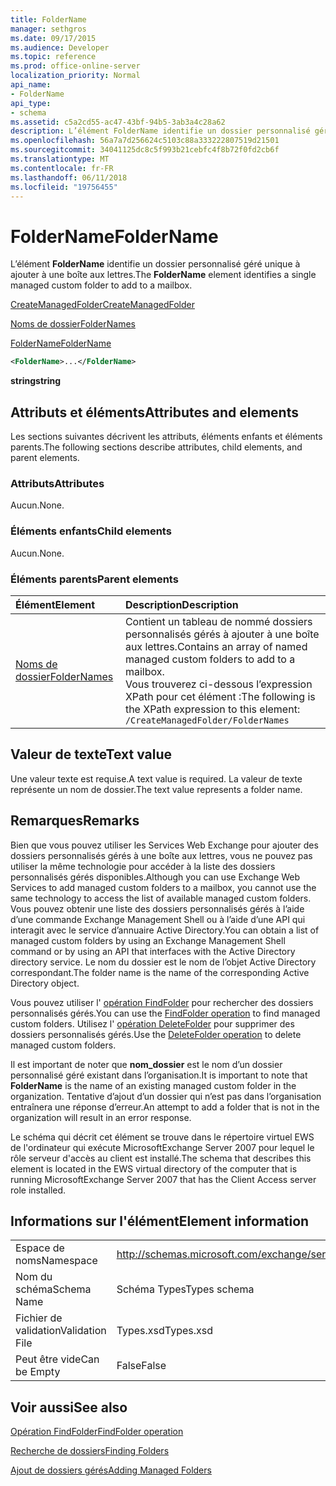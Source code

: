 ```yaml
---
title: FolderName
manager: sethgros
ms.date: 09/17/2015
ms.audience: Developer
ms.topic: reference
ms.prod: office-online-server
localization_priority: Normal
api_name:
- FolderName
api_type:
- schema
ms.assetid: c5a2cd55-ac47-43bf-94b5-3ab3a4c28a62
description: L’élément FolderName identifie un dossier personnalisé géré unique à ajouter à une boîte aux lettres.
ms.openlocfilehash: 56a7a7d256624c5103c88a333222807519d21501
ms.sourcegitcommit: 34041125dc8c5f993b21cebfc4f8b72f0fd2cb6f
ms.translationtype: MT
ms.contentlocale: fr-FR
ms.lasthandoff: 06/11/2018
ms.locfileid: "19756455"
---
```

# <a name="foldername"></a><span data-ttu-id="6b86c-103">FolderName</span><span class="sxs-lookup"><span data-stu-id="6b86c-103">FolderName</span></span>

<span data-ttu-id="6b86c-104">L’élément **FolderName** identifie un dossier personnalisé géré unique à ajouter à une boîte aux lettres.</span><span class="sxs-lookup"><span data-stu-id="6b86c-104">The **FolderName** element identifies a single managed custom folder to add to a mailbox.</span></span> 
  
[<span data-ttu-id="6b86c-105">CreateManagedFolder</span><span class="sxs-lookup"><span data-stu-id="6b86c-105">CreateManagedFolder</span></span>](createmanagedfolder.md)
  
[<span data-ttu-id="6b86c-106">Noms de dossier</span><span class="sxs-lookup"><span data-stu-id="6b86c-106">FolderNames</span></span>](foldernames.md)
  
[<span data-ttu-id="6b86c-107">FolderName</span><span class="sxs-lookup"><span data-stu-id="6b86c-107">FolderName</span></span>](foldername.md)
  
```xml
<FolderName>...</FolderName>
```

 <span data-ttu-id="6b86c-108">**string**</span><span class="sxs-lookup"><span data-stu-id="6b86c-108">**string**</span></span>
## <a name="attributes-and-elements"></a><span data-ttu-id="6b86c-109">Attributs et éléments</span><span class="sxs-lookup"><span data-stu-id="6b86c-109">Attributes and elements</span></span>

<span data-ttu-id="6b86c-110">Les sections suivantes décrivent les attributs, éléments enfants et éléments parents.</span><span class="sxs-lookup"><span data-stu-id="6b86c-110">The following sections describe attributes, child elements, and parent elements.</span></span>
  
### <a name="attributes"></a><span data-ttu-id="6b86c-111">Attributs</span><span class="sxs-lookup"><span data-stu-id="6b86c-111">Attributes</span></span>

<span data-ttu-id="6b86c-112">Aucun.</span><span class="sxs-lookup"><span data-stu-id="6b86c-112">None.</span></span>
  
### <a name="child-elements"></a><span data-ttu-id="6b86c-113">Éléments enfants</span><span class="sxs-lookup"><span data-stu-id="6b86c-113">Child elements</span></span>

<span data-ttu-id="6b86c-114">Aucun.</span><span class="sxs-lookup"><span data-stu-id="6b86c-114">None.</span></span>
  
### <a name="parent-elements"></a><span data-ttu-id="6b86c-115">Éléments parents</span><span class="sxs-lookup"><span data-stu-id="6b86c-115">Parent elements</span></span>

|<span data-ttu-id="6b86c-116">**Élément**</span><span class="sxs-lookup"><span data-stu-id="6b86c-116">**Element**</span></span>|<span data-ttu-id="6b86c-117">**Description**</span><span class="sxs-lookup"><span data-stu-id="6b86c-117">**Description**</span></span>|
|:-----|:-----|
|[<span data-ttu-id="6b86c-118">Noms de dossier</span><span class="sxs-lookup"><span data-stu-id="6b86c-118">FolderNames</span></span>](foldernames.md) <br/> |<span data-ttu-id="6b86c-119">Contient un tableau de nommé dossiers personnalisés gérés à ajouter à une boîte aux lettres.</span><span class="sxs-lookup"><span data-stu-id="6b86c-119">Contains an array of named managed custom folders to add to a mailbox.</span></span>  <br/> <span data-ttu-id="6b86c-120">Vous trouverez ci-dessous l’expression XPath pour cet élément :</span><span class="sxs-lookup"><span data-stu-id="6b86c-120">The following is the XPath expression to this element:</span></span>  <br/>  `/CreateManagedFolder/FolderNames` <br/> |
   
## <a name="text-value"></a><span data-ttu-id="6b86c-121">Valeur de texte</span><span class="sxs-lookup"><span data-stu-id="6b86c-121">Text value</span></span>

<span data-ttu-id="6b86c-122">Une valeur texte est requise.</span><span class="sxs-lookup"><span data-stu-id="6b86c-122">A text value is required.</span></span> <span data-ttu-id="6b86c-123">La valeur de texte représente un nom de dossier.</span><span class="sxs-lookup"><span data-stu-id="6b86c-123">The text value represents a folder name.</span></span>
  
## <a name="remarks"></a><span data-ttu-id="6b86c-124">Remarques</span><span class="sxs-lookup"><span data-stu-id="6b86c-124">Remarks</span></span>

<span data-ttu-id="6b86c-125">Bien que vous pouvez utiliser les Services Web Exchange pour ajouter des dossiers personnalisés gérés à une boîte aux lettres, vous ne pouvez pas utiliser la même technologie pour accéder à la liste des dossiers personnalisés gérés disponibles.</span><span class="sxs-lookup"><span data-stu-id="6b86c-125">Although you can use Exchange Web Services to add managed custom folders to a mailbox, you cannot use the same technology to access the list of available managed custom folders.</span></span> <span data-ttu-id="6b86c-126">Vous pouvez obtenir une liste des dossiers personnalisés gérés à l’aide d’une commande Exchange Management Shell ou à l’aide d’une API qui interagit avec le service d’annuaire Active Directory.</span><span class="sxs-lookup"><span data-stu-id="6b86c-126">You can obtain a list of managed custom folders by using an Exchange Management Shell command or by using an API that interfaces with the Active Directory directory service.</span></span> <span data-ttu-id="6b86c-127">Le nom du dossier est le nom de l’objet Active Directory correspondant.</span><span class="sxs-lookup"><span data-stu-id="6b86c-127">The folder name is the name of the corresponding Active Directory object.</span></span>
  
<span data-ttu-id="6b86c-128">Vous pouvez utiliser l' [opération FindFolder](findfolder-operation.md) pour rechercher des dossiers personnalisés gérés.</span><span class="sxs-lookup"><span data-stu-id="6b86c-128">You can use the [FindFolder operation](findfolder-operation.md) to find managed custom folders.</span></span> <span data-ttu-id="6b86c-129">Utilisez l' [opération DeleteFolder](deletefolder-operation.md) pour supprimer des dossiers personnalisés gérés.</span><span class="sxs-lookup"><span data-stu-id="6b86c-129">Use the [DeleteFolder operation](deletefolder-operation.md) to delete managed custom folders.</span></span> 
  
<span data-ttu-id="6b86c-130">Il est important de noter que **nom_dossier** est le nom d’un dossier personnalisé géré existant dans l’organisation.</span><span class="sxs-lookup"><span data-stu-id="6b86c-130">It is important to note that **FolderName** is the name of an existing managed custom folder in the organization.</span></span> <span data-ttu-id="6b86c-131">Tentative d’ajout d’un dossier qui n’est pas dans l’organisation entraînera une réponse d’erreur.</span><span class="sxs-lookup"><span data-stu-id="6b86c-131">An attempt to add a folder that is not in the organization will result in an error response.</span></span> 
  
<span data-ttu-id="6b86c-132">Le schéma qui décrit cet élément se trouve dans le répertoire virtuel EWS de l'ordinateur qui exécute MicrosoftExchange Server 2007 pour lequel le rôle serveur d'accès au client est installé.</span><span class="sxs-lookup"><span data-stu-id="6b86c-132">The schema that describes this element is located in the EWS virtual directory of the computer that is running MicrosoftExchange Server 2007 that has the Client Access server role installed.</span></span>
  
## <a name="element-information"></a><span data-ttu-id="6b86c-133">Informations sur l'élément</span><span class="sxs-lookup"><span data-stu-id="6b86c-133">Element information</span></span>

|||
|:-----|:-----|
|<span data-ttu-id="6b86c-134">Espace de noms</span><span class="sxs-lookup"><span data-stu-id="6b86c-134">Namespace</span></span>  <br/> |http://schemas.microsoft.com/exchange/services/2006/types  <br/> |
|<span data-ttu-id="6b86c-135">Nom du schéma</span><span class="sxs-lookup"><span data-stu-id="6b86c-135">Schema Name</span></span>  <br/> |<span data-ttu-id="6b86c-136">Schéma Types</span><span class="sxs-lookup"><span data-stu-id="6b86c-136">Types schema</span></span>  <br/> |
|<span data-ttu-id="6b86c-137">Fichier de validation</span><span class="sxs-lookup"><span data-stu-id="6b86c-137">Validation File</span></span>  <br/> |<span data-ttu-id="6b86c-138">Types.xsd</span><span class="sxs-lookup"><span data-stu-id="6b86c-138">Types.xsd</span></span>  <br/> |
|<span data-ttu-id="6b86c-139">Peut être vide</span><span class="sxs-lookup"><span data-stu-id="6b86c-139">Can be Empty</span></span>  <br/> |<span data-ttu-id="6b86c-140">False</span><span class="sxs-lookup"><span data-stu-id="6b86c-140">False</span></span>  <br/> |
   
## <a name="see-also"></a><span data-ttu-id="6b86c-141">Voir aussi</span><span class="sxs-lookup"><span data-stu-id="6b86c-141">See also</span></span>



[<span data-ttu-id="6b86c-142">Opération FindFolder</span><span class="sxs-lookup"><span data-stu-id="6b86c-142">FindFolder operation</span></span>](findfolder-operation.md)


[<span data-ttu-id="6b86c-143">Recherche de dossiers</span><span class="sxs-lookup"><span data-stu-id="6b86c-143">Finding Folders</span></span>](http://msdn.microsoft.com/library/9124d868-017a-43f0-b915-5c0082cacec9%28Office.15%29.aspx)
  
[<span data-ttu-id="6b86c-144">Ajout de dossiers gérés</span><span class="sxs-lookup"><span data-stu-id="6b86c-144">Adding Managed Folders</span></span>](http://msdn.microsoft.com/library/846658c6-7043-40fb-8439-19f97c2a967f%28Office.15%29.aspx)

